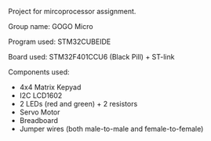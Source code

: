 Project for mircoprocessor assignment. 

Group name: GOGO Micro

Program used: STM32CUBEIDE

Board used: STM32F401CCU6 (Black Pill) + ST-link

Components used: 
- 4x4 Matrix Kepyad
- I2C LCD1602
- 2 LEDs (red and green) + 2 resistors
- Servo Motor
- Breadboard
- Jumper wires (both male-to-male and female-to-female)

